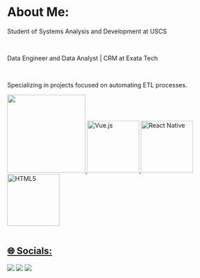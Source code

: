 # About Me:
Student of Systems Analysis and Development at USCS

<br>

Data Engineer and Data Analyst | CRM at Exata Tech

<br>

Specializing in projects focused on automating ETL processes.
<table>
  <a href="https://g
  ithub.com/leehxd">

  <img height="180em" src="https://github-readme-stats.vercel.app/api/top-langs/?username=BrunoAlvarim"/>
  <img src="https://img.icons8.com/color/2x/python.png" width="120" alt="Vue.js">
  <img src="https://cdn.icon-icons.com/icons2/1508/PNG/512/officedatabase_104402.png" width="120" alt="React Native">
  <img src="https://img.icons8.com/color/2x/html-5.png" width="120" alt="HTML5">

</table>

## 🌐 Socials:

<div> 
  <a href="https://www.instagram.com/b_alvarim/" target="_blank"><img src="https://img.shields.io/badge/-Instagram-%23E4405F?style=for-the-badge&logo=instagram&logoColor=white" target="_blank"></a>
  <a href = "mailto:brunoalvarim1@gmail.com"><img src="https://img.shields.io/badge/-Gmail-%23333?style=for-the-badge&logo=gmail&logoColor=white" target="_blank"></a>
  <a href="https://www.linkedin.com/in/bruno-alvarim-093733250/" target="_blank"><img src="https://img.shields.io/badge/-LinkedIn-%230077B5?style=for-the-badge&logo=linkedin&logoColor=white" target="_blank"></a> 
</div>